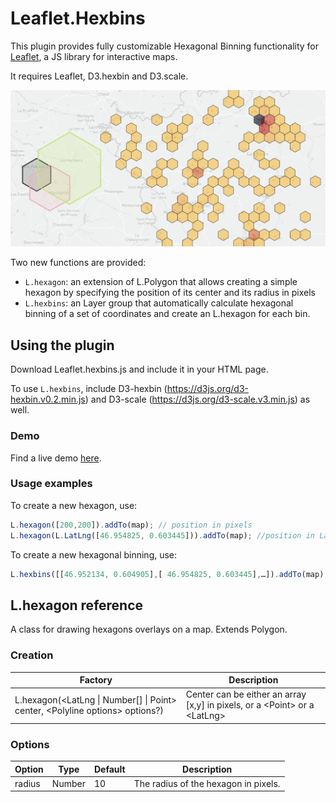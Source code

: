 # Leaflet.Hexbins

This plugin provides fully customizable Hexagonal Binning functionality for [Leaflet](https://leafletjs.com/), a JS library for interactive maps.

It requires Leaflet, D3.hexbin and D3.scale.

![](/img/hexbins_illustration.png)

Two new functions are provided:
* `L.hexagon`: an extension of L.Polygon that allows creating a simple hexagon by specifying the position of its center and its radius in pixels
* `L.hexbins`: an Layer group that automatically calculate hexagonal binning of a set of coordinates and create an L.hexagon for each bin.

## Using the plugin
Download Leaflet.hexbins.js and include it in your HTML page.

To use `L.hexbins`, include D3-hexbin (https://d3js.org/d3-hexbin.v0.2.min.js) and D3-scale (https://d3js.org/d3-scale.v3.min.js) as well.

### Demo
Find a live demo [here](http://marchese.fr/hexbin-demo/).


### Usage examples

To create a new hexagon, use:
```javascript
L.hexagon([200,200]).addTo(map); // position in pixels
L.hexagon(L.LatLng([46.954825, 0.603445])).addTo(map); //position in Lat,Long
```


To create a new hexagonal binning, use:
```javascript
L.hexbins([[46.952134, 0.604905],[ 46.954825, 0.603445],…]).addTo(map); 
```

## L.hexagon reference
A class for drawing hexagons overlays on a map. Extends Polygon.

### Creation
Factory | Description
------------ | -------------
L.hexagon(\<LatLng \| Number[] \| Point> center, \<Polyline options> options?)  | Center can be either  an array [x,y] in pixels, or a \<Point> or a \<LatLng>

### Options
Option | Type | 	Default | Description
------------ | ------------- | ------------- | -------------
radius | Number | 10 | The radius of the hexagon in pixels.
 



